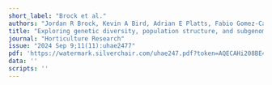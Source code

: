 ```yaml
---
short_label: "Brock et al."
authors: "Jordan R Brock, Kevin A Bird, Adrian E Platts, Fabio Gomez-Cano, Suresh Kumar Gupta, Kyle Palos, Caylyn E Railey, Scott J Teresi, Yun Sun Lee, Maria Magallanes-Lundback, Emily G Pawlowski, Andrew DL Nelson, Erich Grotewold, Patrick P Edger"
title: "Exploring genetic diversity, population structure, and subgenome differences in the allopolyploid Camelina sativa: implications for future breeding and research studies"
journal: "Horticulture Research"
issue: "2024 Sep 9;11(11):uhae2477"
pdf: 'https://watermark.silverchair.com/uhae247.pdf?token=AQECAHi208BE49Ooan9kkhW_Ercy7Dm3ZL_9Cf3qfKAc485ysgAAA20wggNpBgkqhkiG9w0BBwagggNaMIIDVgIBADCCA08GCSqGSIb3DQEHATAeBglghkgBZQMEAS4wEQQM6RtKTKfYr1GOewDeAgEQgIIDIBnHr_vFNyQOJJEfGLtzm2dLZ-pcepv5meCTlByTt5ZCDOUzSNoBrvWpBhE3m3rcaFoTiBZ0DuGYFuizMZ-Cwe0gengSGBEd600hAhQ9Pzo-cyunB1t70DV9B2ss_8TACidSFCuWgDvsbJziMqIObnJF6uPdJ0PnnYx_Fw00j7UFBepFHrjLOO8uRXdUT1VnaWLEPbmrUnaNWsVNr8-bZWTO4Vidt5EX80MdrZFOzjJU99P8-HAVXXHox2TQVj8o9acMoqtAq5e9_q66cwvwkL9e8xA-PD7f0qdzIS7LTmMKHFXUzV2dA7XeiQ1Rcwbdo3fklFc35zX50PSaIhS63-kK0FAl4rE3ydMUle-OOyZn5abxitqH8h3fOcul9FxZSCJo2VBhS_jfq0r1vymggjpLAMAEM6lJ5LaIQ8ZS5cqguFXBySq_OoLViXjhgBEzwoEDvdp-qapnsqV7RtQ2w0QqW3gXIKrJYDmTGMpyc4We07S6nShSX8061sPnwvssmFqKmNVvyeDH64f72tlHe_GczUqM1CCk8GFZ9VfWricXYKCIVm8p0YvgVGgF7vLuuxuGYjirwc6dgTOJ9nJsBO2Kz85RSPX3qWe3Jp0OGzwQlW_5gS_Pa0-1mRmfXZWtHByGPfIOvfkM_C4J0Vc_NmJvrL23zXG8v8wPkkM_pGI0nICZl9JKm7iihL85OOKe0cdTK0hW7hy7W7vobJke4EG-aobCIJG6wPP0krkFzUh--TzWMZV-bUp4quM6zopx0vH0VQZNbjNBOwgft9yxhnRqB1GUACwNENI4SV932ExMNqohfqE41OQxZWbhW_oJWKNbU95KH0IY-s48G13q-CZfpoIcSr6xWRGSOmIKyHgiMsyaXZVxSogSNpwVgzln-J2Fb0eydrN1W6OdwUdMvw7hHl_8WHEtNOSAALQw-xwDtPNlhrT4so7p6OJEI3c6qJ1LSwp1Drv2iD0B3HgphZ46bKr2KYfFiPQZ3wLEgeECa-vGVTsakCO6dWi27oF7I8mp1d6QNw-9zaFIbcdCgSm7lv7sMxtD_XIRZMwd14qz'
data: ''
scripts: ''
---
```

